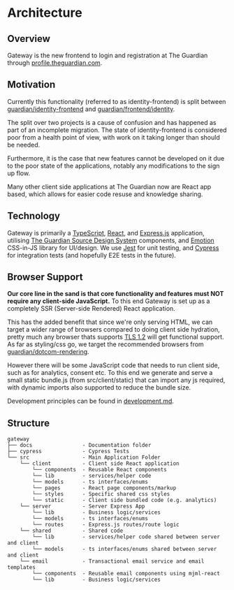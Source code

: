# Architecture

## Overview

Gateway is the new frontend to login and registration at The Guardian through [profile.theguardian.com](https://profile.theguardian.com).

## Motivation

Currently this functionality (referred to as identity-frontend) is split between [guardian/identity-frontend](https://github.com/guardian/identity-frontend/) and [guardian/frontend/identity](https://github.com/guardian/frontend/tree/master/identity).

The split over two projects is a cause of confusion and has happened as part of an incomplete migration. The state of identity-frontend is considered poor from a health point of view, with work on it taking longer than should be needed.

Furthermore, it is the case that new features cannot be developed on it due to the poor state of the applications, notably any modifications to the sign up flow.

Many other client side applications at The Guardian now are React app based, which allows for easier code resuse and knowledge sharing.

## Technology

Gateway is primarily a [TypeScript](https://www.typescriptlang.org/), [React](https://reactjs.org/), and [Express.js](https://expressjs.com/) application, utilising [The Guardian Source Design System](https://theguardian.design/) components, and [Emotion](https://emotion.sh) CSS-in-JS library for UI/design. We use [Jest](https://jestjs.io/) for unit testing, and [Cypress](https://www.cypress.io/) for integration tests (and hopefully E2E tests in the future).

## Browser Support

**Our core line in the sand is that core functionality and features must NOT require any client-side JavaScript.** To this end Gateway is set up as a completely SSR (Server-side Rendered) React application.

This has the added benefit that since we're only serving HTML, we can target a wider range of browsers compared to doing client side hydration, pretty much any browser thats supports [TLS 1.2](https://caniuse.com/#feat=tls1-2) will get functional support. As far as styling/css go, we target the recommended browsers from [guardian/dotcom-rendering](https://github.com/guardian/dotcom-rendering/blob/master/docs/principles/browser-support.md#recommended-browsers).

However there will be some JavaScript code that needs to run client side, such as for analytics, consent etc.
To this end we generate and serve a small static bundle.js (from src/client/static) that can import any js required, with dynamic imports also supported to reduce the bundle size.

Development principles can be found in [development.md](development.md).

## Structure

```
gateway
├── docs                - Documentation folder
├── cypress             - Cypress Tests
└── src                 - Main Application Folder
    └── client          - Client side React application
        └── components  - Reusable React components
        └── lib         - services/helper code
        └── models      - ts interfaces/enums
        └── pages       - React page components/markup
        └── styles      - Specific shared css styles
        └── static      - Client side bundled code (e.g. analytics)
    └── server          - Server Express App
        └── lib         - Business logic/services
        └── models      - ts interfaces/enums
        └── routes      - Express.js routes/route logic
    └── shared          - Shared code
        └── lib         - services/helper code shared between server and client
        └── models      - ts interfaces/enums shared between server and client
    └── email           - Transactional email service and email templates
        └── components  - Reusable email components using mjml-react
        └── lib         - Business logic/services

```
